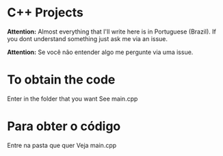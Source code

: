 # C++ Projects

**Attention:** Almost everything that I'll write here is in Portuguese (Brazil). If you dont understand something just ask me via an issue.

**Attention:** Se você não entender algo me pergunte via uma issue.

# To obtain the code
Enter in the folder that you want
See main.cpp

# Para obter o código
Entre na pasta que quer
Veja main.cpp
